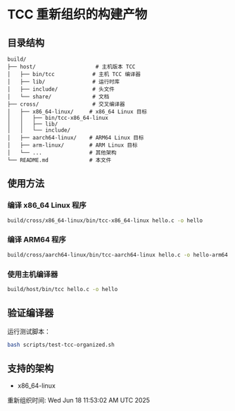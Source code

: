 # TCC 重新组织的构建产物

## 目录结构

```
build/
├── host/                   # 主机版本 TCC
│   ├── bin/tcc            # 主机 TCC 编译器
│   ├── lib/               # 运行时库
│   ├── include/           # 头文件
│   └── share/             # 文档
├── cross/                 # 交叉编译器
│   ├── x86_64-linux/     # x86_64 Linux 目标
│   │   ├── bin/tcc-x86_64-linux
│   │   ├── lib/
│   │   └── include/
│   ├── aarch64-linux/    # ARM64 Linux 目标
│   ├── arm-linux/        # ARM Linux 目标
│   └── ...               # 其他架构
└── README.md             # 本文件
```

## 使用方法

### 编译 x86_64 Linux 程序
```bash
build/cross/x86_64-linux/bin/tcc-x86_64-linux hello.c -o hello
```

### 编译 ARM64 程序
```bash
build/cross/aarch64-linux/bin/tcc-aarch64-linux hello.c -o hello-arm64
```

### 使用主机编译器
```bash
build/host/bin/tcc hello.c -o hello
```

## 验证编译器

运行测试脚本：
```bash
bash scripts/test-tcc-organized.sh
```

## 支持的架构

- x86_64-linux

重新组织时间: Wed Jun 18 11:53:02 AM UTC 2025
